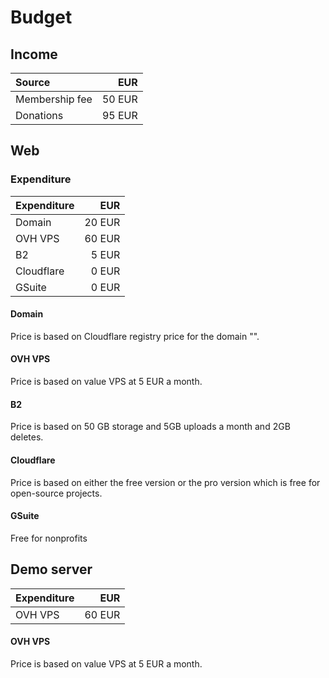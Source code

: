 # Budget

## Income
| Source | EUR |
|:-------|--------------:|
| Membership fee | 50 EUR |
| Donations | 95 EUR |

## Web
### Expenditure
| Expenditure | EUR |
|:------------|--------------:|
| Domain | 20 EUR |
| OVH VPS | 60 EUR |
| B2 | 5 EUR |
| Cloudflare | 0 EUR |
| GSuite | 0 EUR |

#### Domain
Price is based on Cloudflare registry price for the domain "".

#### OVH VPS
Price is based on value VPS at 5 EUR a month. 

#### B2
Price is based on 50 GB storage and 5GB uploads a month and 2GB deletes.

#### Cloudflare
Price is based on either the free version or the pro version which is free for open-source projects.

#### GSuite
Free for nonprofits

## Demo server
| Expenditure | EUR |
|:------------|--------------:|
| OVH VPS | 60 EUR |

#### OVH VPS
Price is based on value VPS at 5 EUR a month. 
